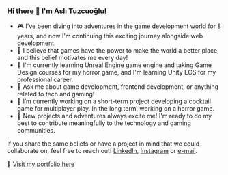 ### Hi there 👋  I'm Aslı Tuzcuoğlu! 

- 🎮 I've been diving into adventures in the game development world for 8 years, and now I'm continuing this exciting journey alongside web development.
- 🌟 I believe that games have the power to make the world a better place, and this belief motivates me every day!
- 🌱 I'm currently learning Unreal Engine game engine and taking Game Design courses for my horror game, and I'm learning Unity ECS for my professional career.
- 💬 Ask me about game development, frontend development, or anything related to tech and gaming!
- 🔭 I’m currently working on a short-term project developing a cocktail game for multiplayer play. In the long term, working on a horror game.
- 🚀 New projects and adventures always excite me! I'm ready to do my best to contribute meaningfully to the technology and gaming communities.

If you share the same beliefs or have a project in mind that we could collaborate on, feel free to reach out! 
 [LinkedIn](https://www.linkedin.com/in/asli-tuzcuoglu/), [Instagram](https://www.instagram.com/portatifevren/?hl=en) or [e-mail](asli.tuzcuoglu92@gmail.com).

🔗 [Visit my portfolio here](https://www.youtube.com/watch?v=uiz9Lsk8rGg&list=PL9azWjUPjL3XktSDFctwvTWqBjxDRC0ib&index=1)
